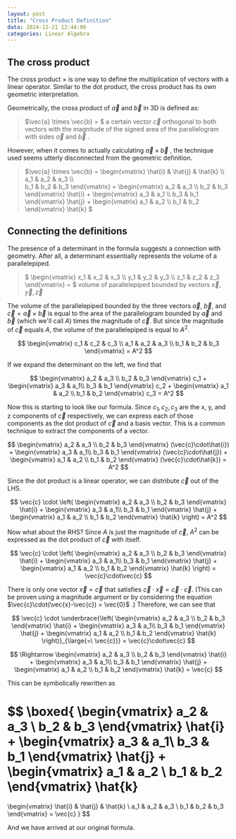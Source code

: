 ```yaml
---
layout: post
title: "Cross Product Definition"
data: 2024-12-21 12:44:00 
categories: Linear Algebra
---
```


## The cross product 

The cross product $\times$ is one way to define the multiplication of vectors with a linear operator. Similar to the dot product, the cross product has its own geometric interpretation. 

Geometrically, the cross product of $\vec{a}$ and $\vec{b}$ in 3D is defined as:

> $\vec{a} \times \vec{b} = $ a certain vector $\vec{c}$ orthogonal to both vectors with the magnitude of the signed area of the parallelogram with sides $\vec{a}$ and $\vec{b}$ .

However, when it comes to actually calculating $\vec{a} \times \vec{b}$ , the technique used seems utterly disconnected from the geometric definition. 

>$\vec{a} \times \vec{b} = 
\begin{vmatrix}
    \hat{i} & \hat{j} & \hat{k} \\\\\
    a_1 & a_2 & a_3 \\\\\
    b_1 & b_2 & b_3
\end{vmatrix}
= \begin{vmatrix} a_2 & a_3 \\\\ b_2 & b_3 \end{vmatrix} \hat{i} +
\begin{vmatrix} a_3 & a_1 \\\\ b_3 & b_1 \end{vmatrix} \hat{j} +
\begin{vmatrix} a_1 & a_2 \\\\ b_1 & b_2 \end{vmatrix} \hat{k}
$ 

## Connecting the definitions

The presence of a determinant in the formula suggests a connection with geometry. After all, a determinant essentially represents the volume of a parallelepiped.


> $ \begin{vmatrix} 
x_1 & x_2 & x_3 \\\\ y_1 & y_2 & y_3 \\\\ z_1 & z_2 & z_3 
\end{vmatrix} = $
volume of parallelepiped bounded by vectors $\vec{x}, \vec{y}, \vec{z}$


The volume of the parallelepiped bounded by the three vectors  $\vec{a},\ \vec{b},$ and $\vec{c}= \vec{a} \times \vec{b}$ is equal to the area of the parallelogram bounded by $\vec{a}$ and $\vec{b}$ (which we'll call $A$) times the magnitude of $\vec{c}$. But since the magnitude of $\vec{c}$ equals $A$, the volume of the parallelepiped is equal to $A^2$. 

$$ \begin{vmatrix} 
c_1 & c_2 & c_3 \\ a_1 & a_2 & a_3 \\ b_1 & b_2 & b_3 
\end{vmatrix} =  A^2
$$

If we expand the determinant on the left, we find that 

$$ 
\begin{vmatrix} a_2 & a_3 \\ b_2 & b_3 \end{vmatrix} c_1 +
\begin{vmatrix} a_3 & a_1\\ b_3 & b_1 \end{vmatrix} c_2 +
\begin{vmatrix} a_1 & a_2 \\ b_1 & b_2 \end{vmatrix} c_3
= A^2 
$$

Now this is starting to look like our formula. Since $c_1, c_2, c_3$ are the x, y, and z components of $\vec{c}$ respectively, we can express each of those components as the dot product of $\vec{c}$ and a basis vector. This is a common technique to extract the components of a vector.

$$ 
\begin{vmatrix} a_2 & a_3 \\ b_2 & b_3 \end{vmatrix} (\vec{c}\cdot\hat{i}) +
\begin{vmatrix} a_3 & a_1\\ b_3 & b_1 \end{vmatrix} (\vec{c}\cdot\hat{j}) +
\begin{vmatrix} a_1 & a_2 \\ b_1 & b_2 \end{vmatrix} (\vec{c}\cdot\hat{k})
= A^2 
$$

Since the dot product is a linear operator, we can distribute $\vec{c}$ out of the LHS. 

$$ 
\vec{c} \cdot \left(
\begin{vmatrix} a_2 & a_3 \\ b_2 & b_3 \end{vmatrix} \hat{i} +
\begin{vmatrix} a_3 & a_1\\ b_3 & b_1 \end{vmatrix} \hat{j} +
\begin{vmatrix} a_1 & a_2 \\ b_1 & b_2 \end{vmatrix} \hat{k}
\right)
= A^2 
$$

Now what about the RHS? Since $A$ is just the magnitude of $\vec{c}$, $A^2$ can be expressed as the dot product of $\vec{c}$ with itself. 

$$ 
\vec{c} \cdot \left(
\begin{vmatrix} a_2 & a_3 \\ b_2 & b_3 \end{vmatrix} \hat{i} +
\begin{vmatrix} a_3 & a_1\\ b_3 & b_1 \end{vmatrix} \hat{j} +
\begin{vmatrix} a_1 & a_2 \\ b_1 & b_2 \end{vmatrix} \hat{k}
\right)
= \vec{c}\cdot\vec{c}
$$

There is only one vector $\vec{x} = \vec{c}$ that satisfies $\vec{c}\cdot\vec{x} = \vec{c}\cdot\vec{c}$. (This can be proven using a magnitude argument or by considering the equation $\vec{c}\cdot(\vec{x}-\vec{c}) = \vec{0}$ .) Therefore, we can see that 

$$
\vec{c} \cdot \underbrace{\left(
\begin{vmatrix} a_2 & a_3 \\ b_2 & b_3 \end{vmatrix} \hat{i} +
\begin{vmatrix} a_3 & a_1\\ b_3 & b_1 \end{vmatrix} \hat{j} +
\begin{vmatrix} a_1 & a_2 \\ b_1 & b_2 \end{vmatrix} \hat{k}
\right)}_{\large{=\ \vec{c}}}
= \vec{c}\cdot\vec{c}
$$

$$ \Rightarrow
\begin{vmatrix} a_2 & a_3 \\ b_2 & b_3 \end{vmatrix} \hat{i} +
\begin{vmatrix} a_3 & a_1\\ b_3 & b_1 \end{vmatrix} \hat{j} +
\begin{vmatrix} a_1 & a_2 \\ b_1 & b_2 \end{vmatrix} \hat{k}
= \vec{c}
$$

This can be symbolically rewritten as 

$$
\boxed{
\begin{vmatrix} a_2 & a_3 \\ b_2 & b_3 \end{vmatrix} \hat{i} +
\begin{vmatrix} a_3 & a_1\\ b_3 & b_1 \end{vmatrix} \hat{j} +
\begin{vmatrix} a_1 & a_2 \\ b_1 & b_2 \end{vmatrix} \hat{k}
= 
\begin{vmatrix} 
\hat{i} & \hat{j} & \hat{k} \\ a_1 & a_2 & a_3 \\ b_1 & b_2 & b_3 
\end{vmatrix}
= \vec{c}
}
$$

And we have arrived at our original formula. 

